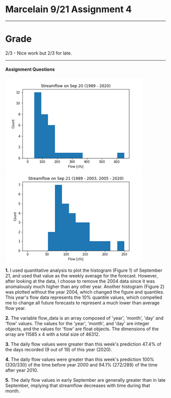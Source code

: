 # Marcelain 9/21 Assignment 4

____
# Grade
2/3 - Nice work but 2/3 for late.
___

#### Assignment Questions

![Figure 1](assets/marcelain_HW4-d20f2dde.png)
![Figure 2](assets/marcelain_HW4-5f8da269.png)


__1.__ I used quantitative analysis to plot the histogram (Figure 1) of September 21, and used that value as the weekly average for the forecast. However, after looking at the data, I choose to remove the 2004 data since it was anomalously much higher than any other year. Another histogram (Figure 2) was plotted without the year 2004, which changed the figure and quantiles. This year's flow data represents the 10% quantile values, which compelled me to change all future forecasts to represent a much lower than average flow year.

__2.__ The variable flow_data is an array composed of 'year', 'month', 'day' and 'flow' values. The values for the 'year', 'month', and 'day' are integer objects, and the values for 'flow' are float objects. The dimensions of the array are 11585 x 4 with a total size of 46312.

__3.__ The daily flow values were greater than this week's prediction 47.4% of the days recorded (9 out of 19) of this year (2020).

__4.__ The daily flow values were greater than this week's prediction 100% (330/330) of the time before year 2000 and 94.1% (272/289) of the time after year 2010.

__5.__ The daily flow values in early September are generally greater than in late September, implying that streamflow decreases with time during that month.
